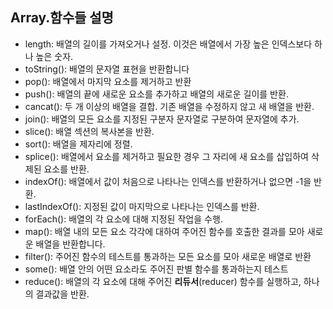 ## Array.함수들 설명

- length: 배열의 길이를 가져오거나 설정. 이것은 배열에서 가장 높은 인덱스보다 하나 높은 숫자.
- toString(): 배열의 문자열 표현을 반환합니다
- pop(): 배열에서 마지막 요소를 제거하고 반환
- push(): 배열의 끝에 새로운 요소를 추가하고 배열의 새로운 길이를 반환.
- cancat(): 두 개 이상의 배열을 결합. 기존 배열을 수정하지 않고 새 배열을 반환.
- join(): 배열의 모든 요소를 지정된 구분자 문자열로 구분하여 문자열에 추가.
- slice(): 배열 섹션의 복사본을 반환.
- sort(): 배열을 제자리에 정렬.
- splice(): 배열에서 요소를 제거하고 필요한 경우 그 자리에 새 요소를 삽입하여 삭제된 요소를 반환.
- indexOf(): 배열에서 값이 처음으로 나타나는 인덱스를 반환하거나 없으면 -1을 반환.
- lastIndexOf(): 지정된 값이 마지막으로 나타나는 인덱스를 반환.
- forEach(): 배열의 각 요소에 대해 지정된 작업을 수행.
- map(): 배열 내의 모든 요소 각각에 대하여 주어진 함수를 호출한 결과를 모아 새로운 배열을 반환합니다.
- filter(): 주어진 함수의 테스트를 통과하는 모든 요소를 모아 새로운 배열로 반환
- some(): 배열 안의 어떤 요소라도 주어진 판별 함수를 통과하는지 테스트
- reduce():  배열의 각 요소에 대해 주어진 **리듀서**(reducer) 함수를 실행하고, 하나의 결과값을 반환.


